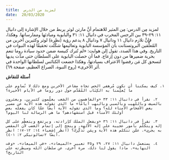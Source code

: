 ```yaml
---
title:  لمزيد من الدرس
date:  20/03/2020
---
```


لمزيد مِن الدرس: مِن المثير للاهتمام أنَّ مارتن لوثر يربط من خلال الإشارة إلى دانيال ١١: ٢٩-٣٩ بين الرجس المخرب في دانيال ١١: ٣١ والبابوية ومبادئها وممارساتها. وهكذا، فإنَّ تلازم دانيال ١١ ودانيال ٧ ودانيال ٨ يدعم رؤية (نظرة) لوثر وكثيرين آخرين من المُعلِّقين البروتستانت بأن المؤسسة البابوية وتعاليمها شكَّلت تحقيقًا لهذه النبوات في التاريخ. وفي هذا الصدد، تقول إلن هوايت: «لم تُترك كنيسة ضمن حدود سيادة روما تنعم بحرية ضميرها من دون إزعاج. فما أن حصلت البابوية على السلطان حتى مدَّت يديها لتسحق كل مَن رفضوا الاعتراف بسيادتها، وهكذا خضعت الكنائس لسلطانها الواحدة في أثر الأخرى» (روح النبوة، الصراع العظيم، صفحة ٦٩).

**أسئلة للنقاش**

`١. كيف يمكننا أن نكون مُرهفي الحس تجاه مشاعر الآخرين ومع ذلك لا نُساوم على ما يُعلِّمنا به الكِتَاب المُقَدَّس حول دور روما في الأيام الأخيرة؟`

`٢. نقرأ في دانيال ١١: ٣٣ «والفاهمون من الشعب يعلِّمون كثيرين. ويعثرون بالسيف وباللهيب وبالسبي وبالنهب أيامًا» ما الذي تقوله هذه الآية عن مصير بعض الأشخاص الأمناء لله؟ وما الذي تقوله الآية أيضًا عمَّا كان يفعله بعض أولئك الأمناء قبل استشهادهم؟ ما هي الرسالة لنا اليوم؟`

`٣. نقرأ في دانيال ١١: ٣٦ «ويفعل الملك كإرادته، ويرتفع ويتعظَّم على كل إله ويتكلَّم بأمور عجيبة على إله الآلهة، وينجح إلى إتمام الغضب لأن المقضي به يجري». عمَّن تتكلم هذه الآية وبِمَن تُذكِّرك؟ (انظر إشعياء ١٤: ١٢-١٧؛ انظر أيضًا ٢تسالونيكي ٢: ١-٤).`

`٤. يستعمل دانيال ١١: ٢٧، ٢٩ و٣٥ تعبير «الميعاد»، «في الميعاد»، «وقت النهاية». ماذا يقول لنا ذلك، مرة أخرى، عن سلطان الله وسيطرته على التاريخ؟`
